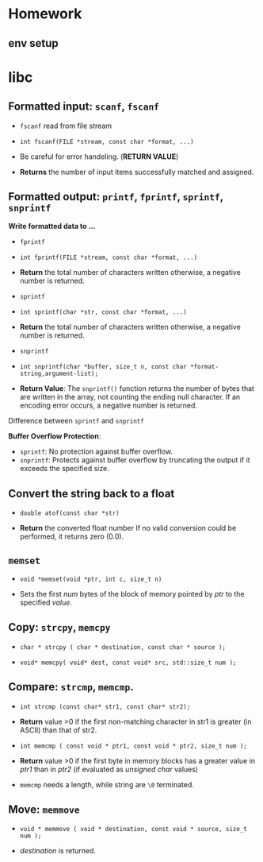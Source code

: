 # Homework

## env setup

# libc

## Formatted input: `scanf`, `fscanf`

- `fscanf` read from file stream

- ```
  int fscanf(FILE *stream, const char *format, ...)
  ```

- Be careful for error handeling. (**RETURN VALUE**)

- **Returns** the number of input items successfully matched and assigned.

## Formatted output: `printf`, `fprintf`, `sprintf`, `snprintf`

**Write formatted data to ...**

- `fprintf`

- ```
  int fprintf(FILE *stream, const char *format, ...)
  ```

- **Return** the total number of characters written otherwise, a negative number is returned.

- `sprintf`

- ```
  int sprintf(char *str, const char *format, ...)
  ```

- **Return** the total number of characters written otherwise, a negative number is returned.

- `snprintf`

- ```
  int snprintf(char *buffer, size_t n, const char *format-string,argument-list);
  ```

- **Return Value**: The `snprintf()` function returns the number of bytes that are written in the array, not counting the ending null character. If an encoding error occurs, a negative number is returned.

Difference between `sprintf` and `snprintf`

**Buffer Overflow Protection**:

- `sprintf`: No protection against buffer overflow.
- `snprintf`: Protects against buffer overflow by truncating the output if it exceeds the specified size.

## Convert the string back to a float

- ```
  double atof(const char *str)
  ```

- **Return** the converted float number If no valid conversion could be performed, it returns zero (0.0).

## `memset`

- ```
  void *memset(void *ptr, int c, size_t n)
  ```
  
- Sets the first *num* bytes of the block of memory pointed by *ptr* to the specified *value*.

## Copy: `strcpy`, `memcpy`

- ```
  char * strcpy ( char * destination, const char * source );
  ```

- ```
  void* memcpy( void* dest, const void* src, std::size_t num );
  ```

## Compare: `strcmp`, `memcmp`.

- ```
  int strcmp (const char* str1, const char* str2);
  ```

- **Return** value >0 if the first non-matching character in str1 is greater (in ASCII) than that of str2.

- ```
  int memcmp ( const void * ptr1, const void * ptr2, size_t num );
  ```

- **Return** value >0 if the first byte in memory blocks has a greater value in *ptr1* than in *ptr2* (if evaluated as *unsigned char* values)

- `memcmp` needs a length, while string are `\0` terminated.

## Move: `memmove`

- ```
  void * memmove ( void * destination, const void * source, size_t num );
  ```

- *destination* is returned.